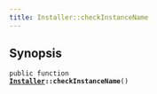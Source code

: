 ```yaml
---
title: Installer::checkInstanceName
---
```


## Synopsis

<code>public function <b><a href="Installer">Installer</a>::checkInstanceName</b>()</code>

